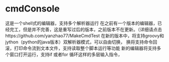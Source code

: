 # cmdConsole
这是一个shell式的编辑器，支持多个解析器运行
在之前有一个版本的编辑器，已经完工，但是并不完善，这是重写过后的版本，之前版本不在更新。（详细请点击https://github.com/yanzhao77/MakeCmdTest
在新的版本中，将支持groovy和jython（python的java版本）双解析器模式，可以自由切换，
换将支持命令回滚，打印命令流到文本文件，支持读取整个脚本运行等功能
新的编辑器将支持多个窗口打开运行，支持if 或者for 循环这样的多层输入指令，
